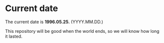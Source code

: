 # Current date

The current date is **1996.05.25.** (YYYY.MM.DD.)

This repository will be good when the world ends, so we will know how long it lasted.